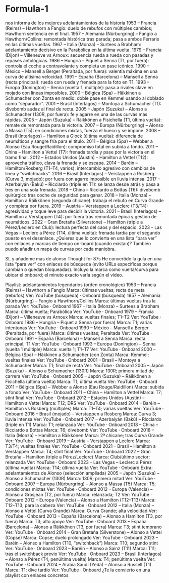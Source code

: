 # Formula-1
nos informa de los mejores adelantamientos de la historia
1953 – Francia (Reims) – Hawthorn a Fangio: duelo de rebufos con múltiples cambios; Hawthorn sentencia en el final.
1957 – Alemania (Nürburgring) – Fangio a Hawthorn/Collins: remontada histórica tras parada; pasa a ambos Ferraris en las últimas vueltas.
1967 – Italia (Monza) – Surtees a Brabham: adelantamiento decisivo en la Parabólica en la última vuelta.
1979 – Francia (Dijon) – Villeneuve vs Arnoux: secuencia rueda a rueda con pasadas y repases antológicas.
1986 – Hungría – Piquet a Senna (T1, por fuera): controla el coche a contravolante y completa un pase icónico.
1990 – México – Mansell a Berger (Peraltada, por fuera): valentía máxima en una curva de altísima velocidad.
1991 – España (Barcelona) – Mansell a Senna (recta principal): rueda con rueda y frenada para la foto en T1.
1993 – Europa (Donington) – Senna (vuelta 1, múltiple): pasa a rivales clave en mojado con líneas imposibles.
2000 – Bélgica (Spa) – Häkkinen a Schumacher con Zonta en medio: doble pase en Kemmel usando al doblado como “separador”.
2001 – Brasil (Interlagos) – Montoya a Schumacher (T1): divebomb audaz al final de recta.
2005 – Japón (Suzuka) – Alonso a Schumacher (130R, por fuera): fe y agarre en una de las curvas más rápidas.
2005 – Japón (Suzuka) – Räikkönen a Fisichella (T1, última vuelta): remate de remontada para la victoria.
2007 – Europa (Nürburgring) – Alonso a Massa (T5): en condiciones mixtas, fuerza el hueco y se impone.
2008 – Brasil (Interlagos) – Hamilton a Glock (última vuelta): diferencia de neumáticos y sangre fría para el título.
2011 – Bélgica (Spa) – Webber a Alonso (Eau Rouge/Raidillon): compromiso total en subida a fondo.
2011 – China – Hamilton a Vettel (T7): frenada tardía y pase por la victoria en el tramo final.
2012 – Estados Unidos (Austin) – Hamilton a Vettel (T12): aprovecha tráfico, clava la frenada y se escapa.
2014 – Baréin – Hamilton/Rosberg (T1–T4, varios): intercambio agresivo con cambios de línea y “switchbacks”.
2016 – Brasil (Interlagos) – Verstappen a Rosberg (Curva 3, mojado): por fuera con agarre imposible en lluvia intensa.
2017 – Azerbaiyán (Bakú) – Ricciardo (triple en T1): se lanza desde atrás y pasa a tres en una sola frenada.
2018 – China – Ricciardo a Bottas (T6): divebomb quirúrgico tras coche de seguridad para ganar.
2018 – Italia (Monza) – Hamilton a Räikkönen (segunda chicane): trabaja el rebufo en Curva Grande y completa por fuera.
2019 – Austria – Verstappen a Leclerc (T3/T4): agresividad y toque leve para decidir la victoria.
2021 – Brasil (Interlagos) – Hamilton a Verstappen (T4): por fuera tras remontada épica y gestión de neumáticos.
2022 – Gran Bretaña (Silverstone) – Hamilton (triple a Pérez/Leclerc en Club): lectura perfecta del caos y del espacio.
2023 – Las Vegas – Leclerc a Pérez (T14, última vuelta): frenada tardía por el segundo puesto en el desenlace.
¿Quieres que lo convierta en una lista “para ver” con enlaces y marcas de tiempo on-board (cuando existan)? También puedo añadir un mapa de curvas por cada maniobra.

SI, y añademe mas de alonso
Thought for 87s
He convertido la guía en una lista “para ver” con enlaces de búsqueda (evito URLs específicas porque cambian o quedan bloqueadas). Incluyo la marca como vuelta/curva para ubicar el onboard; el minuto exacto varía según el vídeo.

Playlist: adelantamientos legendarios (orden cronológico)
1953 – Francia (Reims) – Hawthorn a Fangio
Marca: últimas vueltas; recta de meta (rebufos)
Ver: YouTube (búsqueda) · Onboard (búsqueda)
1957 – Alemania (Nürburgring) – Fangio a Hawthorn/Collins
Marca: últimas vueltas tras la parada
Ver: YouTube · Onboard
1967 – Italia (Monza) – Surtees a Brabham
Marca: última vuelta; Parabólica
Ver: YouTube · Onboard
1979 – Francia (Dijon) – Villeneuve vs Arnoux
Marca: vueltas finales; T1–T2
Ver: YouTube · Onboard
1986 – Hungría – Piquet a Senna (por fuera)
Marca: T1; varias intentonas
Ver: YouTube · Onboard
1990 – México – Mansell a Berger (Peraltada, por fuera)
Marca: últimas vueltas; Peraltada
Ver: YouTube · Onboard
1991 – España (Barcelona) – Mansell a Senna
Marca: recta principal; T1
Ver: YouTube · Onboard
1993 – Europa (Donington) – Senna (vuelta 1 múltiple)
Marca: vuelta 1; T1–T7
Ver: YouTube · Onboard
2000 – Bélgica (Spa) – Häkkinen a Schumacher (con Zonta)
Marca: Kemmel; vueltas finales
Ver: YouTube · Onboard
2001 – Brasil – Montoya a Schumacher
Marca: T1; final de recta
Ver: YouTube · Onboard
2005 – Japón (Suzuka) – Alonso a Schumacher (130R)
Marca: 130R; primera mitad de carrera
Ver: YouTube · Onboard
2005 – Japón (Suzuka) – Räikkönen a Fisichella (última vuelta)
Marca: T1; última vuelta
Ver: YouTube · Onboard
2011 – Bélgica (Spa) – Webber a Alonso (Eau Rouge/Raidillon)
Marca: subida a fondo
Ver: YouTube · Onboard
2011 – China – Hamilton a Vettel
Marca: T7; stint final
Ver: YouTube · Onboard
2012 – Estados Unidos (Austin) – Hamilton a Vettel
Marca: T12; DRS
Ver: YouTube · Onboard
2014 – Baréin – Hamilton vs Rosberg (múltiples)
Marca: T1–T4; varias vueltas
Ver: YouTube · Onboard
2016 – Brasil (mojado) – Verstappen a Rosberg
Marca: Curva 3; lluvia intensa
Ver: YouTube · Onboard
2017 – Azerbaiyán (Bakú) – Ricciardo (triple en T1)
Marca: T1; relanzada
Ver: YouTube · Onboard
2018 – China – Ricciardo a Bottas
Marca: T6; divebomb
Ver: YouTube · Onboard
2018 – Italia (Monza) – Hamilton a Räikkönen
Marca: 2ª chicane; tras Curva Grande
Ver: YouTube · Onboard
2019 – Austria – Verstappen a Leclerc
Marca: T3/T4; vueltas finales
Ver: YouTube · Onboard
2021 – Brasil – Hamilton a Verstappen
Marca: T4; stint final
Ver: YouTube · Onboard
2022 – Gran Bretaña – Hamilton (triple a Pérez/Leclerc)
Marca: Club/último sector; relanzada
Ver: YouTube · Onboard
2023 – Las Vegas – Leclerc a Pérez (última vuelta)
Marca: T14; última vuelta
Ver: YouTube · Onboard
Extra: adelantamientos de Alonso (selección ampliada)
2005 – Japón (Suzuka) – Alonso a Schumacher (130R)
Marca: 130R; primera mitad
Ver: YouTube · Onboard
2007 – Europa (Nürburgring) – Alonso a Massa (T5)
Marca: T5; condiciones mixtas
Ver: YouTube · Onboard
2012 – Europa (Valencia) – Alonso a Grosjean (T2, por fuera)
Marca: relanzada; T2
Ver: YouTube · Onboard
2012 – Europa (Valencia) – Alonso a Hamilton (T12–T13)
Marca: T12–T13; para la cabeza
Ver: YouTube · Onboard
2012 – Italia (Monza) – Alonso a Vettel (Curva Grande)
Marca: Curva Grande; alta velocidad
Ver: YouTube · Onboard
2013 – España (Barcelona) – Alonso a Hamilton (T3, por fuera)
Marca: T3; alto apoyo
Ver: YouTube · Onboard
2013 – España (Barcelona) – Alonso a Räikkönen (T3, por fuera)
Marca: T3; stint temprano
Ver: YouTube · Onboard
2014 – Gran Bretaña (Silverstone) – Alonso a Vettel (Copse)
Marca: Copse; duelo prolongado
Ver: YouTube · Onboard
2023 – Baréin – Alonso a Hamilton (T10, “switchback”)
Marca: T10; segundo stint
Ver: YouTube · Onboard
2023 – Baréin – Alonso a Sainz (T11)
Marca: T11; tras el switchback previo
Ver: YouTube · Onboard
2023 – Brasil (Interlagos) – Alonso a Pérez (T4, penúltima vuelta)
Marca: T4; penúltima vuelta
Ver: YouTube · Onboard
2024 – Arabia Saudí (Yeda) – Alonso a Russell (T1)
Marca: T1; dive tardío
Ver: YouTube · Onboard
¿Te la convierto en una playlist con enlaces concretos
